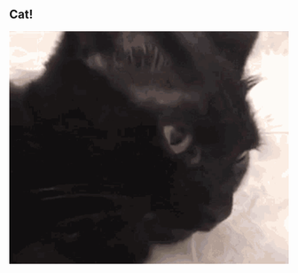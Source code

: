 <meta property="og:type" content="website">
<meta property="og:url" content="https://potatointhebox.github.io/TestPage/">
<meta property="og:title" content="Breaking News! No one cares!">
<meta property="og:description" content="You should totally click this link.">
<meta name="theme-color" content="#49009c">
<meta name="twitter:card" content="summary_large_image">
<meta name="twitter:image" content="https://potatointhebox.github.io/TestPage/game_cat.png">
<meta property="og:image" content="https://potatointhebox.github.io/TestPage/game_cat.png">

## Cat!

<img src="cat.gif" alt="Cat failed to load... :(">
